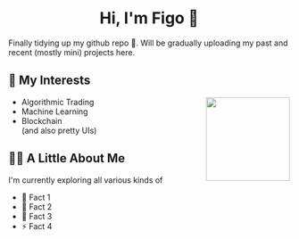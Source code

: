 <h1 align="center">Hi, I'm Figo 👋</h1>
Finally tidying up my github repo 😬. Will be gradually uploading my past and recent (mostly mini) projects here. 

## 👾 My Interests
<img align= "right" width= "150" src="https://media.giphy.com/media/zkMri4yiJ3Mdy/giphy.gif"/>

* Algorithmic Trading
* Machine Learning
* Blockchain 
<br/>(and also pretty UIs)

## 🐱‍👤 A Little About Me 
I'm currently exploring all various kinds of 

- 🔭 Fact 1
- 🌱 Fact 2
- 💬 Fact 3
- ⚡ Fact 4
